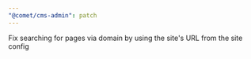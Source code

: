 ```yaml
---
"@comet/cms-admin": patch
---
```


Fix searching for pages via domain by using the site's URL from the site config
